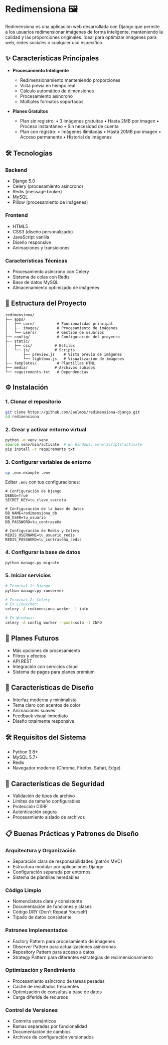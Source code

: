 # Redimensiona 🖼️

Redimensiona es una aplicación web desarrollada con Django que permite a los usuarios redimensionar imágenes de forma inteligente, manteniendo la calidad y las proporciones originales. Ideal para optimizar imágenes para web, redes sociales o cualquier uso específico.

## ✨ Características Principales

- **Procesamiento Inteligente**
  - Redimensionamiento manteniendo proporciones
  - Vista previa en tiempo real
  - Cálculo automático de dimensiones
  - Procesamiento asíncrono
  - Múltiples formatos soportados

- **Planes Gratuitos**
  - Plan sin registro:
    • 3 imágenes gratuitas
    • Hasta 2MB por imagen
    • Proceso instantáneo
    • Sin necesidad de cuenta
  - Plan con registro:
    • Imágenes ilimitadas
    • Hasta 20MB por imagen
    • Acceso permanente
    • Historial de imágenes

## 🛠️ Tecnologías

### Backend
- Django 5.0
- Celery (procesamiento asíncrono)
- Redis (message broker)
- MySQL
- Pillow (procesamiento de imágenes)

### Frontend
- HTML5
- CSS3 (diseño personalizado)
- JavaScript vanilla
- Diseño responsive
- Animaciones y transiciones

### Características Técnicas
- Procesamiento asíncrono con Celery
- Sistema de colas con Redis
- Base de datos MySQL
- Almacenamiento optimizado de imágenes

## 📂 Estructura del Proyecto

```
redimensiona/
├── apps/
│   ├── core/          # Funcionalidad principal
│   ├── images/        # Procesamiento de imágenes
│   └── users/         # Gestión de usuarios
├── config/            # Configuración del proyecto
├── static/
│   ├── css/          # Estilos
│   └── js/           # Scripts
│       ├── preview.js    # Vista previa de imágenes
│       └── lightbox.js   # Visualización de imágenes
├── templates/         # Plantillas HTML
├── media/            # Archivos subidos
└── requirements.txt   # Dependencias
```

## ⚙️ Instalación

### 1. Clonar el repositorio
```bash
git clone https://github.com/Jaolmos/redimensiona-django.git
cd redimensiona
```

### 2. Crear y activar entorno virtual
```bash
python -m venv venv
source venv/bin/activate  # En Windows: venv\Scripts\activate
pip install -r requirements.txt
```

### 3. Configurar variables de entorno
```bash
cp .env.example .env
```
Editar `.env` con tus configuraciones:
```
# Configuración de Django
DEBUG=True
SECRET_KEY=tu_clave_secreta

# Configuración de la base de datos
DB_NAME=redimensiona_db
DB_USER=tu_usuario
DB_PASSWORD=tu_contraseña

# Configuración de Redis y Celery
REDIS_USERNAME=tu_usuario_redis
REDIS_PASSWORD=tu_contraseña_redis
```

### 4. Configurar la base de datos
```bash
python manage.py migrate
```

### 5. Iniciar servicios
```bash
# Terminal 1: Django
python manage.py runserver

# Terminal 2: Celery
# En Linux/Mac:
celery -A redimensiona worker -l info

# En Windows:
celery -A config worker --pool=solo -l INFO
```

## 🚀 Planes Futuros

- Más opciones de procesamiento
- Filtros y efectos
- API REST
- Integración con servicios cloud
- Sistema de pagos para planes premium

## 🎨 Características de Diseño

- Interfaz moderna y minimalista
- Tema claro con acentos de color
- Animaciones suaves
- Feedback visual inmediato
- Diseño totalmente responsive

## 🛠️ Requisitos del Sistema

- Python 3.8+
- MySQL 5.7+
- Redis
- Navegador moderno (Chrome, Firefox, Safari, Edge)

## 🔐 Características de Seguridad

- Validación de tipos de archivo
- Límites de tamaño configurables
- Protección CSRF
- Autenticación segura
- Procesamiento aislado de archivos

## 📋 Buenas Prácticas y Patrones de Diseño

### Arquitectura y Organización
- Separación clara de responsabilidades (patrón MVC)
- Estructura modular por aplicaciones Django
- Configuración separada por entornos
- Sistema de plantillas heredables

### Código Limpio
- Nomenclatura clara y consistente
- Documentación de funciones y clases
- Código DRY (Don't Repeat Yourself)
- Tipado de datos consistente

### Patrones Implementados
- Factory Pattern para procesamiento de imágenes
- Observer Pattern para actualizaciones asíncronas
- Repository Pattern para acceso a datos
- Strategy Pattern para diferentes estrategias de redimensionamiento

### Optimización y Rendimiento
- Procesamiento asíncrono de tareas pesadas
- Caché de resultados frecuentes
- Optimización de consultas a base de datos
- Carga diferida de recursos

### Control de Versiones
- Commits semánticos
- Ramas separadas por funcionalidad
- Documentación de cambios
- Archivos de configuración versionados

